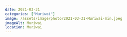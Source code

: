 ```yaml
---
date: 2021-03-31
categories: ["Muriwai"]
image: /assets/image/photo/2021-03-31-Muriwai-min.jpeg
imageAlt: Muriwai
location: Muriwai
---
```

